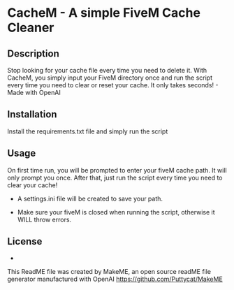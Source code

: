 # CacheM - A simple FiveM Cache Cleaner


## Description 
Stop looking for your cache file every time you need to delete it. With CacheM, you simply input your FiveM directory once and run the script every time you need to clear or reset your cache. It only takes seconds! - Made with OpenAI


## Installation 
Install the requirements.txt file and simply run the script


## Usage 
On first time run, you will be prompted to enter your fiveM cache path. It will only prompt you once. After that, just run the script every time you need to clear your cache!
- A settings.ini file will be created to save your path.

* Make sure your fiveM is closed when running the script, otherwise it WILL throw errors.

## License 
-

This ReadME file was created by MakeME, an open source readME file generator manufactured with OpenAI
https://github.com/Puttycat/MakeME
